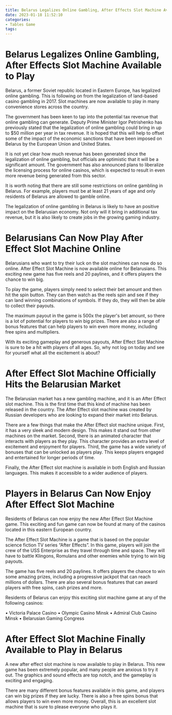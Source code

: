 ```yaml
---
title: Belarus Legalizes Online Gambling, After Effects Slot Machine Available to Play
date: 2023-01-18 11:52:10
categories:
- Tables Game
tags:
---
```



#  Belarus Legalizes Online Gambling, After Effects Slot Machine Available to Play

Belarus, a former Soviet republic located in Eastern Europe, has legalized online gambling. This is following on from the legalization of land-based casino gambling in 2017. Slot machines are now available to play in many convenience stores across the country.

The government has been keen to tap into the potential tax revenue that online gambling can generate. Deputy Prime Minister Igor Petrishenko has previously stated that the legalization of online gambling could bring in up to $50 million per year in tax revenue. It is hoped that this will help to offset some of the impact of the economic sanctions that have been imposed on Belarus by the European Union and United States.

It is not yet clear how much revenue has been generated since the legalization of online gambling, but officials are optimistic that it will be a significant amount. The government has also announced plans to liberalize the licensing process for online casinos, which is expected to result in even more revenue being generated from this sector.

It is worth noting that there are still some restrictions on online gambling in Belarus. For example, players must be at least 21 years of age and only residents of Belarus are allowed to gamble online.

The legalization of online gambling in Belarus is likely to have an positive impact on the Belarusian economy. Not only will it bring in additional tax revenue, but it is also likely to create jobs in the growing gaming industry.

#  Belarusians Can Now Play After Effect Slot Machine Online 

Belarusians who want to try their luck on the slot machines can now do so online. After Effect Slot Machine is now available online for Belarusians. This exciting new game has five reels and 20 paylines, and it offers players the chance to win big.

To play the game, players simply need to select their bet amount and then hit the spin button. They can then watch as the reels spin and see if they can land winning combinations of symbols. If they do, they will then be able to collect their payouts.

The maximum payout in the game is 500x the player's bet amount, so there is a lot of potential for players to win big prizes. There are also a range of bonus features that can help players to win even more money, including free spins and multipliers.

With its exciting gameplay and generous payouts, After Effect Slot Machine is sure to be a hit with players of all ages. So, why not log on today and see for yourself what all the excitement is about?

#  After Effect Slot Machine Officially Hits the Belarusian Market 

The Belarusian market has a new gambling machine, and it is an After Effect slot machine. This is the first time that this kind of machine has been released in the country. The After Effect slot machine was created by Russian developers who are looking to expand their market into Belarus.

There are a few things that make the After Effect slot machine unique. First, it has a very sleek and modern design. This makes it stand out from other machines on the market. Second, there is an animated character that interacts with players as they play. This character provides an extra level of excitement and enjoyment for players. Third, the game has a wide variety of bonuses that can be unlocked as players play. This keeps players engaged and entertained for longer periods of time.

Finally, the After Effect slot machine is available in both English and Russian languages. This makes it accessible to a wider audience of players.

#  Players in Belarus Can Now Enjoy After Effect Slot Machine 
Residents of Belarus can now enjoy the new After Effect Slot Machine game. This exciting and fun game can now be found at many of the casinos located in this eastern European country.

The After Effect Slot Machine is a game that is based on the popular science fiction TV series “After Effects”. In this game, players will join the crew of the USS Enterprise as they travel through time and space. They will have to battle Klingons, Romulans and other enemies while trying to win big payouts.

The game has five reels and 20 paylines. It offers players the chance to win some amazing prizes, including a progressive jackpot that can reach millions of dollars. There are also several bonus features that can award players with free spins, cash prizes and more.

Residents of Belarus can enjoy this exciting slot machine game at any of the following casinos: 

• Victoria Palace Casino
• Olympic Casino Minsk
• Admiral Club Casino Minsk
• Belarusian Gaming Congress

#  After Effect Slot Machine Finally Available to Play in Belarus

A new after effect slot machine is now available to play in Belarus. This new game has been extremely popular, and many people are anxious to try it out. The graphics and sound effects are top notch, and the gameplay is exciting and engaging.

There are many different bonus features available in this game, and players can win big prizes if they are lucky. There is also a free spins bonus that allows players to win even more money. Overall, this is an excellent slot machine that is sure to please everyone who plays it.